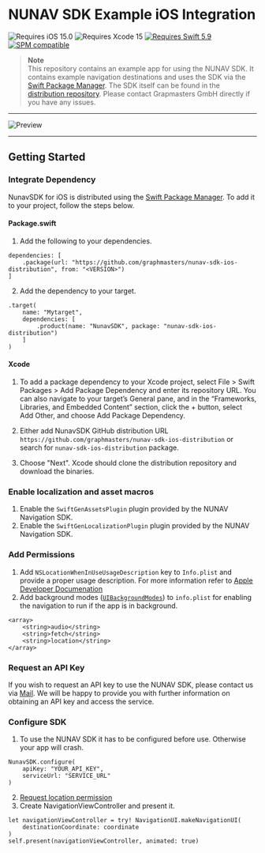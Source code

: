 # NUNAV SDK Example iOS Integration

![Requires iOS 15.0](https://img.shields.io/badge/iOS-15.0-1575F9?style=flat&logo=apple&label=iOS&link=https%3A%2F%2Fwww.apple.com%2Fde%2Fios)
![Requires Xcode 15](https://img.shields.io/badge/xcode-15-1575F9?style=flat&logo=xcode&label=Xcode&link=https%3A%2F%2Fapps.apple.com%2Fde%2Fapp%2Fxcode%2Fid497799835)
[![Requires Swift 5.9](https://img.shields.io/badge/Swift-5.9-FA7343.svg?style=flat&logo=Swift)](https://swift.org/)
[![SPM compatible](https://img.shields.io/badge/Swift%20Package%20Manager-compatible-FA7343.svg?style=flat&logo=Swift)](https://swift.org/package-manager/)


> **Note**  
> This repository contains an example app for using the NUNAV SDK. It contains example navigation destinations and uses the SDK via the [Swift Package Manager](https://www.swift.org/package-manager/). The SDK itself can be found in the [distribution repository](https://github.com/graphmasters/nunav-sdk-ios-distribution).
> Please contact Grapmasters GmbH directly if you have any issues.

---

![Preview](docs/navigation.gif) 

---

## Getting Started

### Integrate Dependency

NunavSDK for iOS is distributed using the [Swift Package Manager](https://www.swift.org/package-manager/). To add it to your project, follow the steps below.

#### Package.swift

1. Add the following to your dependencies.

```
dependencies: [
    .package(url: "https://github.com/graphmasters/nunav-sdk-ios-distribution", from: "<VERSION>")
]
```

2. Add the dependency to your target.

```
.target(
    name: "Mytarget",
    dependencies: [
        .product(name: "NunavSDK", package: "nunav-sdk-ios-distribution")
    ]
)
```

#### Xcode

1. To add a package dependency to your Xcode project, select File > Swift Packages > Add Package Dependency and enter its repository URL. You can also navigate to your target’s General pane, and in the “Frameworks, Libraries, and Embedded Content” section, click the + button, select Add Other, and choose Add Package Dependency.

2. Either add NunavSDK GitHub distribution URL `https://github.com/graphmasters/nunav-sdk-ios-distribution` or search for `nunav-sdk-ios-distribution` package.

3. Choose "Next". Xcode should clone the distribution repository and download the binaries.

### Enable localization and asset macros

1. Enable the `SwiftGenAssetsPlugin` plugin provided by the NUNAV Navigation SDK.
2. Enable the `SwiftGenLocalizationPlugin` plugin provided by the NUNAV Navigation SDK.

### Add Permissions

1. Add `NSLocationWhenInUseUsageDescription` key to `Info.plist` and provide a proper usage description. For more information refer to [Apple Developer Documenation]("https://developer.apple.com/documentation/bundleresources/information_property_list/nslocationwheninuseusagedescription")
2. Add background modes ([`UIBackgroundModes`](https://developer.apple.com/documentation/bundleresources/information_property_list/uibackgroundmodes)) to `info.plist` for enabling the navigation to run if the app is in background.

```
<array>
    <string>audio</string>
    <string>fetch</string>
    <string>location</string>
</array>
```

### Request an API Key

If you wish to request an API key to use the NUNAV SDK, please contact us via [Mail](mailto:info@graphmasters.net). We will be happy to provide you with further information on obtaining an API key and access the service.

### Configure SDK

1. To use the NUNAV SDK it has to be configured before use. Otherwise your app will crash.

```
NunavSDK.configure(
    apiKey: "YOUR_API_KEY",
    serviceUrl: "SERVICE_URL"
)
```

2. [Request location permission](https://developer.apple.com/documentation/corelocation/requesting_authorization_to_use_location_services) 
3. Create NavigationViewController and present it.

```
let navigationViewController = try! NavigationUI.makeNavigationUI(
    destinationCoordinate: coordinate
)
self.present(navigationViewController, animated: true)
```

